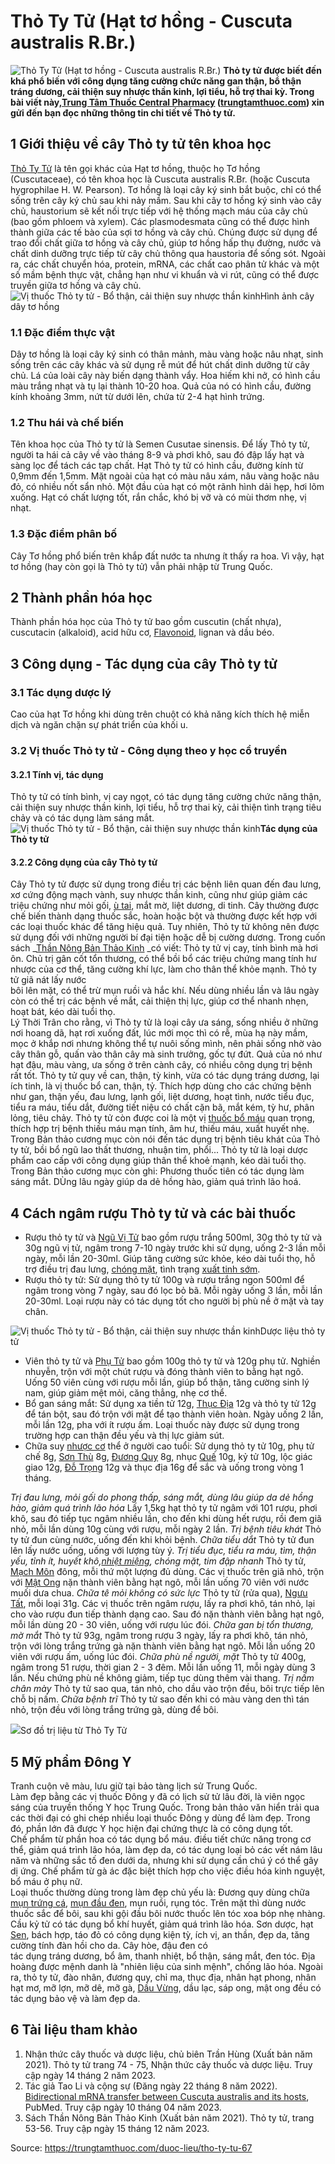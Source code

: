 # Thỏ Ty Tử (Hạt tơ hồng - Cuscuta australis R.Br.)

![Thỏ Ty Tử \(Hạt tơ hồng - Cuscuta australis R.Br.\)](https://trungtamthuoc.com/images/others/cay-tho-ty-tu-5-8748.jpg)
**Thỏ ty tử được biết đến khá phổ biến với công dụng tăng cường chức năng gan thận, bổ thận tráng dương, cải thiện suy nhược thần kinh, lợi tiểu, hỗ trợ thai kỳ. Trong bài viết này,[Trung Tâm Thuốc Central Pharmacy](https://trungtamthuoc.com/ "Trung Tâm Thuốc Central Pharmacy") ([trungtamthuoc.com](https://trungtamthuoc.com/ "trungtamthuoc.com")) xin gửi đến bạn đọc những thông tin chi tiết về Thỏ ty tử.**
##  1 Giới thiệu về cây Thỏ ty tử tên khoa học
[Thỏ Ty Tử](https://trungtamthuoc.com/duoc-lieu/tho-ty-tu-67 "Thỏ Ty Tử") là tên gọi khác của Hạt tơ hồng, thuộc họ Tơ hồng (Cuscutaceae), có tên khoa học là Cuscuta australis R.Br. (hoặc Cuscuta hygrophilae H. W. Pearson). 
Tơ hồng là loại cây ký sinh bắt buộc, chỉ có thể sống trên cây ký chủ sau khi nảy mầm. Sau khi cây tơ hồng ký sinh vào cây chủ, haustorium sẽ kết nối trực tiếp với hệ thống mạch máu của cây chủ (bao gồm phloem và xylem). Các plasmodesmata cũng có thể được hình thành giữa các tế bào của sợi tơ hồng và cây chủ. Chúng được sử dụng để trao đổi chất giữa tơ hồng và cây chủ, giúp tơ hồng hấp thụ đường, nước và chất dinh dưỡng trực tiếp từ cây chủ thông qua haustoria để sống sót. Ngoài ra, các chất chuyển hóa, protein, mRNA, các chất cao phân tử khác và một số mầm bệnh thực vật, chẳng hạn như vi khuẩn và vi rút, cũng có thể được truyền giữa tơ hồng và cây chủ.
![Vị thuốc Thỏ ty tử - Bổ thận, cải thiện suy nhược thần kinh](https://trungtamthuoc.com/images/item/cay-tho-ty-tu-3.jpg)Hình ảnh cây dây tơ hồng
### 1.1 Đặc điểm thực vật
Dây tơ hồng là loại cây ký sinh có thân mảnh, màu vàng hoặc nâu nhạt, sinh sống trên các cây khác và sử dụng rễ mút để hút chất dinh dưỡng từ cây chủ. Lá của loài cây này biến dạng thành vẩy. Hoa hiếm khi nở, có hình cầu màu trắng nhạt và tụ lại thành 10-20 hoa. Quả của nó có hình cầu, đường kính khoảng 3mm, nứt từ dưới lên, chứa từ 2-4 hạt hình trứng.
### 1.2 Thu hái và chế biến
Tên khoa học của Thỏ ty tử là Semen Cusutae sinensis. Để lấy Thỏ ty tử, người ta hái cả cây về vào tháng 8-9 và phơi khô, sau đó đập lấy hạt và sàng lọc để tách các tạp chất. Hạt Thỏ ty tử có hình cầu, đường kính từ 0,9mm đến 1,5mm. Mặt ngoài của hạt có màu nâu xám, nâu vàng hoặc nâu đỏ, có nhiều nốt sẩn nhỏ. Một đầu của hạt có một rãnh hình dải hẹp, hơi lõm xuống. Hạt có chất lượng tốt, rắn chắc, khó bị vỡ và có mùi thơm nhẹ, vị nhạt.
### 1.3 Đặc điểm phân bố
Cây Tơ hồng phổ biến trên khắp đất nước ta nhưng ít thấy ra hoa. Vì vậy, hạt tơ hồng (hay còn gọi là Thỏ ty tử) vẫn phải nhập từ Trung Quốc.
##  2 Thành phần hóa học
Thành phần hóa học của Thỏ ty tử bao gồm cuscutin (chất nhựa), cuscutacin (alkaloid), acid hữu cơ, [Flavonoid](https://trungtamthuoc.com/hoat-chat/flavonoid "Flavonoid"), lignan và dầu béo. 
##  3 Công dụng - Tác dụng của cây Thỏ ty tử
### 3.1 Tác dụng dược lý 
Cao của hạt Tơ hồng khi dùng trên chuột có khả năng kích thích hệ miễn dịch và ngăn chặn sự phát triển của khối u.
### 3.2 Vị thuốc Thỏ ty tử - Công dụng theo y học cổ truyền
#### 3.2.1 Tính vị, tác dụng
Thỏ ty tử có tính bình, vị cay ngọt, có tác dụng tăng cường chức năng thận, cải thiện suy nhược thần kinh, lợi tiểu, hỗ trợ thai kỳ, cải thiện tình trạng tiêu chảy và có tác dụng làm sáng mắt.
![Vị thuốc Thỏ ty tử - Bổ thận, cải thiện suy nhược thần kinh](https://trungtamthuoc.com/images/item/cay-tho-ty-tu-4.jpg)**Tác dụng của Thỏ ty tử**
#### 3.2.2 Công dụng của cây Thỏ ty tử
Cây Thỏ ty tử được sử dụng trong điều trị các bệnh liên quan đến đau lưng, xơ cứng động mạch vành, suy nhược thần kinh, cũng như giúp giảm các triệu chứng như mỏi gối, [ù tai](https://trungtamthuoc.com/bai-viet/chung-u-tai-dai-cuong-phan-loai-lam-sang-va-dieu-tri "ù tai"), mắt mờ, liệt dương, di tinh. Cây thường được chế biến thành dạng thuốc sắc, hoàn hoặc bột và thường được kết hợp với các loại thuốc khác để tăng hiệu quả. 
Tuy nhiên, Thỏ ty tử không nên được sử dụng đối với những người bí đại tiện hoặc dễ bị cường dương.
Trong cuốn sách _[Thần Nông Bản Thảo Kinh](https://trungtamthuoc.com/bai-viet/sach-than-nong-ban-thao-kinh "Thần Nông Bản Thảo Kinh") _có viết: Thỏ ty tử vị cay, tính bình mà hơi ôn. Chủ trị gân cốt tổn thương, có thể bồi bổ các triệu chứng mang tính hư nhược của cơ thể, tăng cường khí lực, làm cho thân thể khỏe mạnh. Thỏ ty tử giã nát lấy nước  
bôi lên mặt, có thể trừ mụn ruồi và hắc khí. Nếu dùng nhiều lần và lâu ngày còn có thể trị các bệnh về mắt, cải thiện thị lực, giúp cơ thể nhanh nhẹn, hoạt bát, kéo dài tuổi thọ.  
Lý Thời Trân cho rằng, vì Thỏ ty tử là loại cây ưa sáng, sống nhiều ở những nơi hoang dã, hạt rơi xuống đất, lúc mới mọc thì có rễ, mùa hạ này mầm, mọc ở khắp nơi nhưng không thể tự nuôi sống mình, nên phải sống nhờ vào cây thân gỗ, quấn vào thân cây mà sinh trưởng, gốc tự đứt. Quả của nó như hạt đậu, màu vàng, ưa sống ở trên cành cây, có nhiều công dụng trị bệnh rất tốt. Thỏ ty tử quy về can, thận, tỳ kinh, vừa có tác dụng tráng dương, lại ích tinh, là vị thuốc bổ can, thận, tỷ. Thích hợp dùng cho các chứng bệnh như gan, thận yếu, đau lưng, lạnh gối, liệt dương, hoạt tình, nước tiểu đục, tiểu ra máu, tiểu dắt, đường tiết niệu có chất cặn bã, mắt kém, tỳ hư, phân lỏng, tiêu chảy. Thỏ ty tử còn được coi là một vị [thuốc bổ máu](https://trungtamthuoc.com/bai-viet/bac-si-khuyen-dung-top-9-thuoc-bo-mau-tot-nhat-hien-nay "thuốc bổ máu") quan trọng, thích hợp trị bệnh thiếu máu mạn tính, âm hư, thiếu máu, xuất huyết nhẹ. Trong Bản thảo cương mục còn nói đến tác dụng trị bệnh tiêu khát của Thỏ ty tử, bồi bổ ngũ lao thất thương, nhuận tim, phổi... Thỏ ty tử là loại dược phẩm cao cấp với công dụng giúp thân thể khoẻ mạnh, kéo dài tuổi thọ. Trong Bản thảo cương mục còn ghi: Phương thuốc tiên có tác dụng làm sáng mắt. DÙng lâu ngày giúp da dẻ hồng hào, giảm quá trình lão hoá.
##  4 Cách ngâm rượu Thỏ ty tử và các bài thuốc
  * Rượu thỏ ty tử và [Ngũ Vị Tử](https://trungtamthuoc.com/duoc-lieu/ngu-vi-tu "Ngũ Vị Tử") bao gồm rượu trắng 500ml, 30g thỏ ty tử và 30g ngũ vị tử, ngâm trong 7-10 ngày trước khi sử dụng, uống 2-3 lần mỗi ngày, mỗi lần 20-30ml. Giúp tăng cường sức khỏe, kéo dài tuổi thọ, hỗ trợ điều trị đau lưng, [chóng mặt](https://trungtamthuoc.com/bai-viet/chong-mat "chóng mặt"), tình trạng [xuất tinh sớm](https://trungtamthuoc.com/bai-viet/xuat-tinh-som-nguyen-nhan-chan-doan-va-dieu-tri "xuất tinh sớm").
  * Rượu thỏ ty tử: Sử dụng thỏ ty tử 100g và rượu trắng ngon 500ml để ngâm trong vòng 7 ngày, sau đó lọc bỏ bã. Mỗi ngày uống 3 lần, mỗi lần 20-30ml. Loại rượu này có tác dụng tốt cho người bị phù nề ở mặt và tay chân.


![Vị thuốc Thỏ ty tử - Bổ thận, cải thiện suy nhược thần kinh](https://trungtamthuoc.com/images/item/cay-tho-ty-tu-2.jpg)Dược liệu thỏ ty tử
  * Viên thỏ ty tử và [Phụ Tử](https://trungtamthuoc.com/duoc-lieu/phu-tu "Phụ Tử") bao gồm 100g thỏ ty tử và 120g phụ tử. Nghiền nhuyễn, trộn với một chút rượu và đóng thành viên to bằng hạt ngô. Uống 50 viên cùng với rượu mỗi lần, giúp bổ thận, tăng cường sinh lý nam, giúp giảm mệt mỏi, căng thẳng, nhẹ cơ thể.
  * Bổ gan sáng mắt: Sử dụng xa tiền tử 12g, [Thục Địa](https://trungtamthuoc.com/duoc-lieu/httpswwwvinmeccomviy-hoc-co-truyenduoc-lieuthuc-dia-co-tac-dung-gi "Thục Địa") 12g và thỏ ty tử 12g để tán bột, sau đó trộn với mật để tạo thành viên hoàn. Ngày uống 2 lần, mỗi lần 12g, pha với ít rượu ấm. Loại thuốc này được sử dụng trong trường hợp can thận đều yếu và thị lực giảm sút.
  * Chữa suy [nhược cơ](https://trungtamthuoc.com/bai-viet/chan-doan-va-dieu-tri-nhuoc-co "nhược cơ") thể ở người cao tuổi: Sử dụng thỏ ty tử 10g, phụ tử chế 8g, [Sơn Thù](https://trungtamthuoc.com/duoc-lieu/son-thu-du "Sơn Thù") 8g, [Đương Quy](https://trungtamthuoc.com/duoc-lieu/duong-quy-08 "Đương Quy") 8g, nhục [Quế](https://trungtamthuoc.com/duoc-lieu/que-51 "Quế") 10g, kỷ tử 10g, lộc giác giao 12g, [Đỗ Trọng](https://trungtamthuoc.com/duoc-lieu/do-trong-48 "Đỗ Trọng") 12g và thục địa 16g để sắc và uống trong vòng 1 tháng. 


_Trị đau lưng, mỏi gối do phong thấp, sáng mắt, dùng lâu giúp da dẻ hồng hào, giảm quá trình lão hóa_
Lấy 1,5kg hạt thỏ ty tử ngâm với 101 rượu, phơi khô, sau đó tiếp tục ngâm nhiều lần, cho đến khi dùng hết rượu, rồi đem giã nhỏ, mỗi lần dùng 10g cùng với rượu, mỗi ngày 2 lần.
_Trị bệnh tiêu khát_
Thỏ ty tử đun cùng nước, uống đến khi khỏi bệnh.
_Chữa tiểu dắt_
Thỏ ty tử đun lên lấy nước uống, uống với lượng tùy ý.
_Trị tiểu đục, tiểu ra máu, tìm, thận yếu, tỉnh ít, huyết khô,[nhiệt miệng](https://trungtamthuoc.com/bai-viet/nhiet-mieng-trieu-chung-cach-dieu-tri-va-phong-ngua "nhiệt miệng"), chóng mặt, tim đập nhanh_
Thỏ ty tử, [Mạch Môn](https://trungtamthuoc.com/duoc-lieu/mach-mon "Mạch Môn") đông, mỗi thứ một lượng đủ dùng. Các vị thuốc trên giã nhỏ, trộn với [Mật Ong](https://trungtamthuoc.com/duoc-lieu/mat-ong "Mật Ong") nặn thành viên bằng hạt ngô, mỗi lần uống 70 viên với nước muối dưa chua.
_Chữa tê mỏi không có sức lực_
Thỏ ty tử (rửa qua), [Ngưu Tất](https://trungtamthuoc.com/duoc-lieu/nguu-tat-86 "Ngưu Tất"), mỗi loại 31g. Các vị thuốc trên ngâm rượu, lấy ra phơi khô, tán nhỏ, lại cho vào rượu đun tiếp thành dạng cao. Sau đó nặn thành viên bằng hạt ngô, mỗi lần dùng 20 - 30 viên, uống với rượu lúc đói.
_Chữa gan bị tổn thương, mờ mắt_
Thỏ ty tử 93g, ngâm trong rượu 3 ngày, lấy ra phơi khô, tán nhỏ, trộn với lòng trắng trứng gà nặn thành viên bằng hạt ngô. Mỗi lần uống 20 viên với rượu ấm, uống lúc đói.
_Chữa phù nề người, mặt_
Thỏ ty tử 400g, ngâm trong 51 rượu, thời gian 2 - 3 đêm. Mỗi lần uống 11, mỗi ngày dùng 3 lần. Nếu chứng phù nề không giảm, tiếp tục dùng thêm vài thang.
_Trị nấm chân mày_
Thỏ ty tử sao qua, tán nhỏ, cho dầu vào trộn đều, bôi trực tiếp lên chỗ bị nấm.
_Chữa bệnh trĩ_
Thỏ ty tử sao đến khi có màu vàng den thì tán nhỏ, trộn đều với lòng trắng trứng gà, dùng để bôi.  

![](https://trungtamthuoc.com/images/item/tho-ty-tu-10.jpg)Sơ đồ trị liệu từ Thỏ Ty Tử
##  5 Mỹ phẩm Đông Y
Tranh cuộn vẽ màu, lưu giữ tại bảo tàng lịch sử Trung Quốc.  
Làm đẹp bằng các vị thuốc Đông y đã có lịch sử tử lâu đời, là viên ngọc sáng của truyền thống Y học Trung Quốc. Trong bản thảo văn hiển trải qua các thời đại có ghi chép nhiều loại thuốc Đông y dùng để làm đẹp. Trong đó, phần lớn đã được Y học hiện đại chứng thực là có công dụng tốt.  
Chế phẩm từ phần hoa có tác dụng bổ máu. điều tiết chức năng trong cơ thể, giảm quá trình lão hóa, làm đẹp da, có tác dụng loại bỏ các vết nám lâu năm và những sắc tố đen dưới da, nhưng khi sử dụng cần chú ý có thể gây dị ứng. Chế phẩm từ gà ác đặc biệt thích hợp cho việc điều hóa kinh nguyệt, bổ máu ở phụ nữ.  
Loại thuốc thường dùng trong làm đẹp chủ yếu là: Đương quy dùng chữa [mụn trứng cá](https://trungtamthuoc.com/thuoc-tri-mun "mụn trứng cá"), [mụn đầu đen](https://trungtamthuoc.com/bai-viet/tat-tan-tat-nhung-dieu-can-biet-ve-mun-dau-den-va-cach-phong-ngua "mụn đầu đen"), mụn ruồi, rụng tóc. Trên mặt thì dùng nước thuốc sắc để bôi, sau khi gội đầu bôi nước thuốc lên tóc xoa bóp nhẹ nhàng. Cầu kỷ tử có tác dụng bổ khí huyết, giảm quá trình lão hóa. Sơn dược, hạt [Sen](https://trungtamthuoc.com/duoc-lieu/sen-14 "Sen"), bách hợp, táo đỏ có công dụng kiện tỳ, ích vị, an thần, đẹp da, tăng cường tính đàn hồi cho da. Cây hòe, đậu đen có  
tác dụng tráng dương, bổ âm, thanh nhiệt, bổ thận, sáng mắt, đen tóc. Địa hoàng được mệnh danh là "nhiên liệu của sinh mệnh", chống lão hóa. Ngoài ra, thỏ ty tử, đào nhân, đương quy, chỉ ma, thục địa, nhân hạt phong, nhân hạt mơ, mỡ lợn, mỡ dê, mỡ gà, [Dầu Vừng](https://trungtamthuoc.com/duoc-lieu/vung "Dầu Vừng"), dầu lạc, sáp ong, mật ong đều có tác dụng bảo vệ và làm đẹp da.
##  6 Tài liệu tham khảo
  1. Nhận thức cây thuốc và dược liệu, chủ biên Trần Hùng (Xuất bản năm 2021). Thỏ ty tử trang 74 - 75, Nhận thức cây thuốc và dược liệu. Truy cập ngày 14 tháng 2 năm 2023.
  2. Tác giả Tao Li và cộng sự (Đăng ngày 22 tháng 8 năm 2022). [Bidirectional mRNA transfer between Cuscuta australis and its hosts](https://www.ncbi.nlm.nih.gov/pmc/articles/PMC9441868/), PubMed. Truy cập ngày 10 tháng 04 năm 2023.
  3. Sách Thần Nông Bản Thảo Kinh (Xuất bản năm 2021). Thỏ ty tử, trang 53-56. Truy cập ngày 15 tháng 12 năm 2023.




Source: https://trungtamthuoc.com/duoc-lieu/tho-ty-tu-67